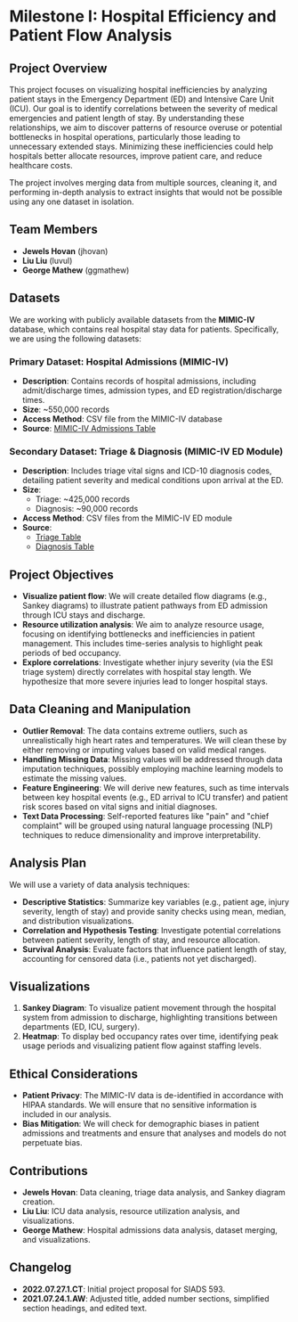 # **Milestone I: Hospital Efficiency and Patient Flow Analysis**

## **Project Overview**
This project focuses on visualizing hospital inefficiencies by analyzing patient stays in the Emergency Department (ED) and Intensive Care Unit (ICU). Our goal is to identify correlations between the severity of medical emergencies and patient length of stay. By understanding these relationships, we aim to discover patterns of resource overuse or potential bottlenecks in hospital operations, particularly those leading to unnecessary extended stays. Minimizing these inefficiencies could help hospitals better allocate resources, improve patient care, and reduce healthcare costs.

The project involves merging data from multiple sources, cleaning it, and performing in-depth analysis to extract insights that would not be possible using any one dataset in isolation.

## **Team Members**
- **Jewels Hovan** (jhovan)
- **Liu Liu** (luvul)
- **George Mathew** (ggmathew)

## **Datasets**
We are working with publicly available datasets from the **MIMIC-IV** database, which contains real hospital stay data for patients. Specifically, we are using the following datasets:

### **Primary Dataset: Hospital Admissions (MIMIC-IV)**
- **Description**: Contains records of hospital admissions, including admit/discharge times, admission types, and ED registration/discharge times.
- **Size**: ~550,000 records
- **Access Method**: CSV file from the MIMIC-IV database
- **Source**: [MIMIC-IV Admissions Table](https://mimic.mit.edu/docs/iv/modules/hosp/admissions/)

### **Secondary Dataset: Triage & Diagnosis (MIMIC-IV ED Module)**
- **Description**: Includes triage vital signs and ICD-10 diagnosis codes, detailing patient severity and medical conditions upon arrival at the ED.
- **Size**: 
  - Triage: ~425,000 records
  - Diagnosis: ~90,000 records
- **Access Method**: CSV files from the MIMIC-IV ED module
- **Source**: 
  - [Triage Table](https://mimic.mit.edu/docs/iv/modules/ed/triage/)
  - [Diagnosis Table](https://mimic.mit.edu/docs/iv/modules/ed/diagnosis/)

## **Project Objectives**
- **Visualize patient flow**: We will create detailed flow diagrams (e.g., Sankey diagrams) to illustrate patient pathways from ED admission through ICU stays and discharge.
- **Resource utilization analysis**: We aim to analyze resource usage, focusing on identifying bottlenecks and inefficiencies in patient management. This includes time-series analysis to highlight peak periods of bed occupancy.
- **Explore correlations**: Investigate whether injury severity (via the ESI triage system) directly correlates with hospital stay length. We hypothesize that more severe injuries lead to longer hospital stays.

## **Data Cleaning and Manipulation**
- **Outlier Removal**: The data contains extreme outliers, such as unrealistically high heart rates and temperatures. We will clean these by either removing or imputing values based on valid medical ranges.
- **Handling Missing Data**: Missing values will be addressed through data imputation techniques, possibly employing machine learning models to estimate the missing values.
- **Feature Engineering**: We will derive new features, such as time intervals between key hospital events (e.g., ED arrival to ICU transfer) and patient risk scores based on vital signs and initial diagnoses.
- **Text Data Processing**: Self-reported features like "pain" and "chief complaint" will be grouped using natural language processing (NLP) techniques to reduce dimensionality and improve interpretability.

## **Analysis Plan**
We will use a variety of data analysis techniques:
- **Descriptive Statistics**: Summarize key variables (e.g., patient age, injury severity, length of stay) and provide sanity checks using mean, median, and distribution visualizations.
- **Correlation and Hypothesis Testing**: Investigate potential correlations between patient severity, length of stay, and resource allocation.
- **Survival Analysis**: Evaluate factors that influence patient length of stay, accounting for censored data (i.e., patients not yet discharged).
  
## **Visualizations**
1. **Sankey Diagram**: To visualize patient movement through the hospital system from admission to discharge, highlighting transitions between departments (ED, ICU, surgery).
2. **Heatmap**: To display bed occupancy rates over time, identifying peak usage periods and visualizing patient flow against staffing levels.

## **Ethical Considerations**
- **Patient Privacy**: The MIMIC-IV data is de-identified in accordance with HIPAA standards. We will ensure that no sensitive information is included in our analysis.
- **Bias Mitigation**: We will check for demographic biases in patient admissions and treatments and ensure that analyses and models do not perpetuate bias.

## **Contributions**
- **Jewels Hovan**: Data cleaning, triage data analysis, and Sankey diagram creation.
- **Liu Liu**: ICU data analysis, resource utilization analysis, and visualizations.
- **George Mathew**: Hospital admissions data analysis, dataset merging, and visualizations.

## **Changelog**
- **2022.07.27.1.CT**: Initial project proposal for SIADS 593.
- **2021.07.24.1.AW**: Adjusted title, added number sections, simplified section headings, and edited text.
